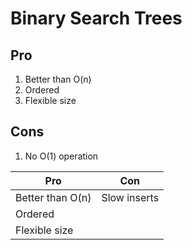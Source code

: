 # Binary Search Trees

## Pro

1. Better than O(n)
2. Ordered
3. Flexible size

## Cons

1. No O(1) operation

| Pro              | Con          |
| ---------------- | ------------ |
| Better than O(n) | Slow inserts |
| Ordered          |              |
| Flexible size    |              |
